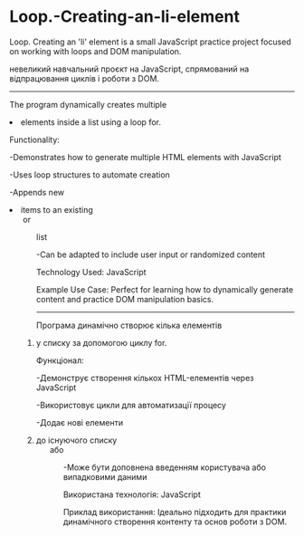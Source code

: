 # Loop.-Creating-an-li-element
Loop. Creating an 'li' element is a small JavaScript practice project focused on working with loops and DOM manipulation.

невеликий навчальний проєкт на JavaScript, спрямований на відпрацювання циклів і роботи з DOM.

---

The program dynamically creates multiple <li> elements inside a list using a loop for.

Functionality:

-Demonstrates how to generate multiple HTML elements with JavaScript

-Uses loop structures to automate creation

-Appends new <li> items to an existing <ul> or <ol> list

-Can be adapted to include user input or randomized content

Technology Used: JavaScript

Example Use Case:
Perfect for learning how to dynamically generate content and practice DOM manipulation basics.

---

Програма динамічно створює кілька елементів <li> у списку за допомогою циклу for.

Функціонал:

-Демонструє створення кількох HTML-елементів через JavaScript

-Використовує цикли для автоматизації процесу

-Додає нові елементи <li> до існуючого списку <ul> або <ol>

-Може бути доповнена введенням користувача або випадковими даними

Використана технологія: JavaScript

Приклад використання:
Ідеально підходить для практики динамічного створення контенту та основ роботи з DOM.
